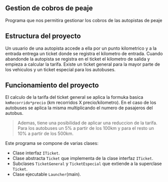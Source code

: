 ## Gestion de cobros de peaje

Programa que nos permitira gestionar los cobros de las autopistas de peaje

## Estructura del proyecto

Un usuario de una autopista accede a ella por un punto kilometrico y a la entrada entrega un ticket donde se registra el kilometro de entrada.
Cuando abandonde la autopista se registra en el ticket el kilometro de salida y empieza a calcular la tarifa.
Existe un ticket general para la mayor parte de los vehiculos y un ticket especial para los autobuses.

## Funcionamiento del proyecto

El calculo de la tarifa del ticket general se aplica la formuka basica `kmRecorrido*precio` (km recorridos X precio/kilometro).
En el caso de los autobuses se aplica la misma multiplicando el numero de pasajeros del autobus.

> Ademas, tiene una posibilidad de aplicar una reduccion de la tarifa. Para los autobuses un 5% a partir de los 100km y para el resto un 10% a partir de los 500km.

Este programa se compone de varias clases:
- Clase interfaz `ITicket`.
- Clase abstracta `Ticket` que implementa de la clase interfaz `ITicket`.
- Subclases `TicketGeneral` y `TicketEspecial` que extiende a la superclase `Ticket`.
- Clase ejecutable `Launcher`(main).
